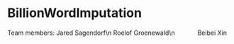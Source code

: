 # BillionWordImputation

Team members: Jared Sagendorf\n  Roelof Groenewald\n
              Beibei Xin
